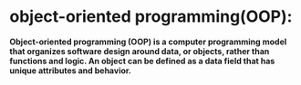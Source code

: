 # object-oriented programming(OOP):
<b> Object-oriented programming (OOP) is a computer programming model that organizes software design around data, or objects, rather than functions and logic. 
An object can be defined as a data field that has unique attributes and behavior.</b>


